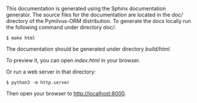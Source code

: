 
This documentation is generated using the Sphinx documentation generator. The source files for the documentation are
located in the *doc/* directory of the Pymilvus-ORM distribution. To generate the docs locally run the following command
under directory *doc/*:

```shell
$ make html
```

The documentation should be generated under directory *build/html*.

To preview it, you can open *index.html* in your browser.

Or run a web server in that directory:

```shell
$ python3 -m http.server
```

Then open your browser to <http://localhost:8000>.
